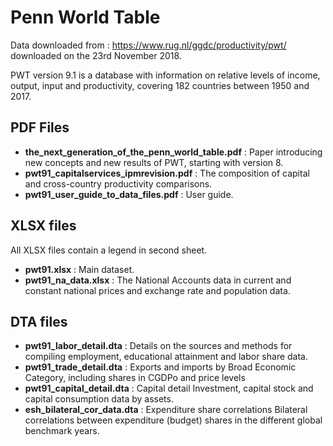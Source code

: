# Penn World Table

Data downloaded from : https://www.rug.nl/ggdc/productivity/pwt/ downloaded on the 23rd November 2018.

PWT version 9.1 is a database with information on relative levels of income, output, input and productivity, covering 182 countries between 1950 and 2017.

## PDF Files

- **the_next_generation_of_the_penn_world_table.pdf** : Paper introducing new concepts and new results of PWT, starting with version 8.
- **pwt91_capitalservices_ipmrevision.pdf** : The composition of capital and cross-country productivity comparisons.
- **pwt91_user_guide_to_data_files.pdf** : User guide.

## XLSX files

All XLSX files contain a legend in second sheet.

- **pwt91.xlsx** : Main dataset.
- **pwt91_na_data.xlsx** : The National Accounts data in current and constant national prices and exchange rate and population data.

## DTA files

- **pwt91_labor_detail.dta** : Details on the sources and methods for compiling employment, educational attainment and labor share data.
- **pwt91_trade_detail.dta** : Exports and imports by Broad Economic Category, including shares in CGDPo and price levels
- **pwt91_capital_detail.dta** : Capital detail	Investment, capital stock and capital consumption data by assets.
- **esh_bilateral_cor_data.dta** : Expenditure share correlations	Bilateral correlations between expenditure (budget) shares in the different global benchmark years.
